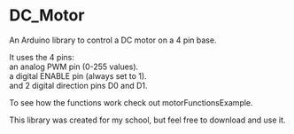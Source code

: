 # DC_Motor
An Arduino library to control a DC motor on a 4 pin base.

It uses the 4 pins:<br />
an analog PWM pin (0-255 values).<br />
a digital ENABLE pin (always set to 1).<br />
and 2 digital direction pins D0 and D1.<br />

To see how the functions work check out motorFunctionsExample.

This library was created for my school, but feel free to download and use it.
